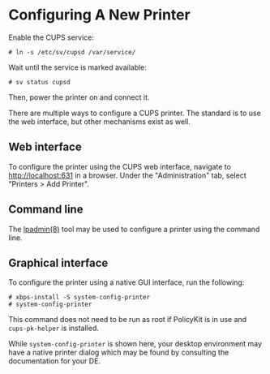 # Configuring A New Printer

Enable the CUPS service:

```
# ln -s /etc/sv/cupsd /var/service/
```

Wait until the service is marked available:

```
# sv status cupsd
```

Then, power the printer on and connect it.

There are multiple ways to configure a CUPS printer. The standard is to use the
web interface, but other mechanisms exist as well.

## Web interface

To configure the printer using the CUPS web interface, navigate to
<http://localhost:631> in a browser. Under the "Administration" tab, select
"Printers > Add Printer".

## Command line

The [lpadmin(8)](https://man.voidlinux.org/lpadmin.8) tool may be used to
configure a printer using the command line.

## Graphical interface

To configure the printer using a native GUI interface, run the following:

```
# xbps-install -S system-config-printer
# system-config-printer
```

This command does not need to be run as root if PolicyKit is in use and
`cups-pk-helper` is installed.

While `system-config-printer` is shown here, your desktop environment may have a
native printer dialog which may be found by consulting the documentation for
your DE.
